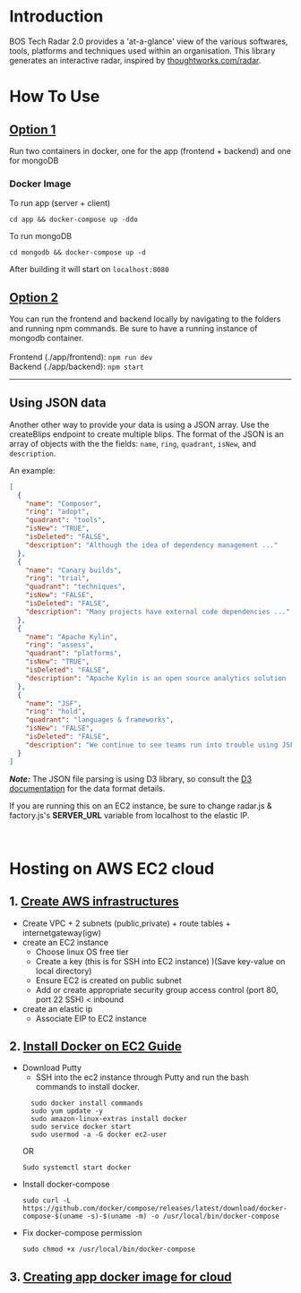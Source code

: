 # Introduction
BOS Tech Radar 2.0 provides a 'at-a-glance' view  of the various softwares, tools, platforms and techniques used within an organisation. This library generates an interactive radar, inspired by [thoughtworks.com/radar](http://thoughtworks.com/radar).

# How To Use

## <u>Option 1 </u> <br>
Run two containers in docker, one for the app (frontend + backend) and one for mongoDB
### Docker Image

To run app (server + client)

``` cd app && docker-compose up -ddo ```

To run mongoDB

``` cd mongodb && docker-compose up -d ```


After building it will start on `localhost:8080`


## <u>Option 2 </u> <br>
You can run the frontend and backend locally by navigating to the folders and running npm commands. Be sure to have a running instance of mongodb container. <br><br>
Frontend (./app/frontend): ``` npm run dev ```<br>
Backend (./app/backend): ``` npm start ```

---
## Using JSON data

Another other way to provide your data is using a JSON array.
Use the createBlips endpoint to create multiple blips.
The format of the JSON is an array of objects with the the fields: `name`, `ring`, `quadrant`, `isNew`, and `description`.

An example:

```json
[
  {
    "name": "Composer",
    "ring": "adopt",
    "quadrant": "tools",
    "isNew": "TRUE",
    "isDeleted": "FALSE",
    "description": "Although the idea of dependency management ..."
  },
  {
    "name": "Canary builds",
    "ring": "trial",
    "quadrant": "techniques",
    "isNew": "FALSE",
    "isDeleted": "FALSE",
    "description": "Many projects have external code dependencies ..."
  },
  {
    "name": "Apache Kylin",
    "ring": "assess",
    "quadrant": "platforms",
    "isNew": "TRUE",
    "isDeleted": "FALSE",
    "description": "Apache Kylin is an open source analytics solution ..."
  },
  {
    "name": "JSF",
    "ring": "hold",
    "quadrant": "languages & frameworks",
    "isNew": "FALSE",
    "isDeleted": "FALSE",
    "description": "We continue to see teams run into trouble using JSF ..."
  }
]
```

**_Note:_** The JSON file parsing is using D3 library, so consult the [D3 documentation](https://github.com/d3/d3-request/blob/master/README.md#json) for the data format details.

If you are running this on an EC2 instance, be sure to change radar.js & factory.js's __SERVER_URL__ variable from localhost to the elastic IP.

<br>

# Hosting on AWS EC2 cloud
## 1. <u>Create AWS infrastructures </u>
- Create VPC + 2 subnets (public,private) + route tables + internetgateway(igw)
- create an EC2 instance
  - Choose linux OS free tier
  - Create a key (this is for SSH into EC2 instance) )(Save key-value on local directory)
  - Ensure EC2 is created on public subnet
  - Add or create appropriate security group access control (port 80, port 22 SSH) < inbound
- create an elastic ip
  - Associate EIP to EC2 instance
## 2. <u>Install Docker on EC2 </u>[Guide](https://medium.com/appgambit/part-1-running-docker-on-aws-ec2-cbcf0ec7c3f8)
- Download Putty
  - SSH into the ec2 instance through Putty and run the bash commands to install docker.
  ```
    sudo docker install commands
	sudo yum update -y
	sudo amazon-linux-extras install docker
	sudo service docker start
	sudo usermod -a -G docker ec2-user
	```
	OR
	```
	Sudo systemctl start docker
  ```
- Install docker-compose
  ```
  sudo curl -L https://github.com/docker/compose/releases/latest/download/docker-compose-$(uname -s)-$(uname -m) -o /usr/local/bin/docker-compose
  ```
- Fix docker-compose permission
  ```
  sudo chmod +x /usr/local/bin/docker-compose
## 3. <u>Creating app docker image for cloud </u>